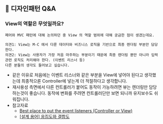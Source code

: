 ## 📝 디자인패턴 Q&A

### View의 역할은 무엇일까요?

```
페어와 MVC 패턴에 대해 논의하던 중 View 의 역할 범위에 대해 궁금한 점이 생겼는데요.

의견1: View는 M-C 에서 다룬 데이터와 비즈니스 로직을 기반으로 최종 렌더링 부분만 담당한다.
의견2: View는 사용자가 가장 처음 마주하는 부분이기 때문에 최종 렌더링 뿐만 아니라 입력 관련 로직도 처리해야 한다. (이벤트 리스너 등)
다른 분들의 생각도 들어보고 싶습니다.
```

- 같은 이유로 처음에는 이벤트 리스너와 같은 부분을 View에 넣어야 된다고 생각했는데 최종적으론 Controller에 넣는게 더 적절하다고 생각합니다.
- 재사용성 측면에서 다른 컨트롤러가 붙어도 동작이 가능하려면 뷰는 렌더링만 담당하는것이 좋습니다. 동작에 변화를 주려면 컨트롤러단만 보면 되니까 유지보수도 쉬워집니다.
- 참고자료
  - [Best place to put the event listeners (Controller or View)](<https://forum.sencha.com/forum/showthread.php?283525-Best-place-to-put-the-event-listeners-(Controller-or-View)>)
  - [[설계 용어] 응집도와 결합도](https://medium.com/@jang.wangsu/%EC%84%A4%EA%B3%84-%EC%9A%A9%EC%96%B4-%EC%9D%91%EC[…]7%91%EB%8F%84%EC%99%80-%EA%B2%B0%ED%95%A9%EB%8F%84-b5e2b7b210ff)
